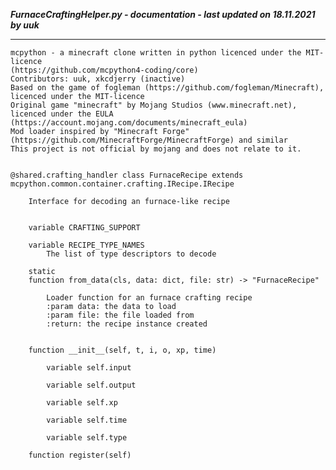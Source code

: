 ***FurnaceCraftingHelper.py - documentation - last updated on 18.11.2021 by uuk***
___

    mcpython - a minecraft clone written in python licenced under the MIT-licence 
    (https://github.com/mcpython4-coding/core)
    Contributors: uuk, xkcdjerry (inactive)
    Based on the game of fogleman (https://github.com/fogleman/Minecraft), licenced under the MIT-licence
    Original game "minecraft" by Mojang Studios (www.minecraft.net), licenced under the EULA
    (https://account.mojang.com/documents/minecraft_eula)
    Mod loader inspired by "Minecraft Forge" (https://github.com/MinecraftForge/MinecraftForge) and similar
    This project is not official by mojang and does not relate to it.


    @shared.crafting_handler class FurnaceRecipe extends mcpython.common.container.crafting.IRecipe.IRecipe
        
        Interface for decoding an furnace-like recipe


        variable CRAFTING_SUPPORT

        variable RECIPE_TYPE_NAMES
            The list of type descriptors to decode

        static
        function from_data(cls, data: dict, file: str) -> "FurnaceRecipe"
            
            Loader function for an furnace crafting recipe
            :param data: the data to load
            :param file: the file loaded from
            :return: the recipe instance created


        function __init__(self, t, i, o, xp, time)

            variable self.input

            variable self.output

            variable self.xp

            variable self.time

            variable self.type

        function register(self)